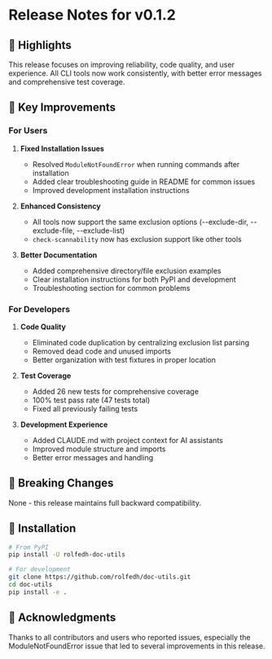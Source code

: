 # Release Notes for v0.1.2

## 🎯 Highlights

This release focuses on improving reliability, code quality, and user experience. All CLI tools now work consistently, with better error messages and comprehensive test coverage.

## 🚀 Key Improvements

### For Users

1. **Fixed Installation Issues**
   - Resolved `ModuleNotFoundError` when running commands after installation
   - Added clear troubleshooting guide in README for common issues
   - Improved development installation instructions

2. **Enhanced Consistency**
   - All tools now support the same exclusion options (--exclude-dir, --exclude-file, --exclude-list)
   - `check-scannability` now has exclusion support like other tools

3. **Better Documentation**
   - Added comprehensive directory/file exclusion examples
   - Clear installation instructions for both PyPI and development
   - Troubleshooting section for common problems

### For Developers

1. **Code Quality**
   - Eliminated code duplication by centralizing exclusion list parsing
   - Removed dead code and unused imports
   - Better organization with test fixtures in proper location

2. **Test Coverage**
   - Added 26 new tests for comprehensive coverage
   - 100% test pass rate (47 tests total)
   - Fixed all previously failing tests

3. **Development Experience**
   - Added CLAUDE.md with project context for AI assistants
   - Improved module structure and imports
   - Better error messages and handling

## 📝 Breaking Changes

None - this release maintains full backward compatibility.

## 🔧 Installation

```bash
# From PyPI
pip install -U rolfedh-doc-utils

# For development
git clone https://github.com/rolfedh/doc-utils.git
cd doc-utils
pip install -e .
```

## 🙏 Acknowledgments

Thanks to all contributors and users who reported issues, especially the ModuleNotFoundError issue that led to several improvements in this release.